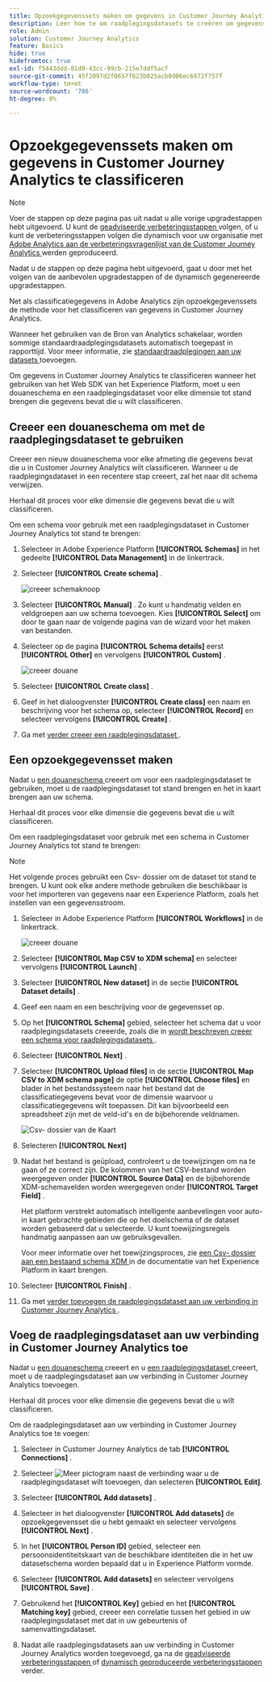 ```yaml
---
title: Opzoekgegevenssets maken om gegevens in Customer Journey Analytics te classificeren
description: Leer hoe te om raadplegingsdatasets te creëren om gegevens in Customer Journey Analytics te classificeren
role: Admin
solution: Customer Journey Analytics
feature: Basics
hide: true
hidefromtoc: true
exl-id: f5443ddd-81d0-43cc-99cb-215e7ddf5acf
source-git-commit: 45f2097d2f0657f623b825acb8d06ec6972f757f
workflow-type: tm+mt
source-wordcount: '786'
ht-degree: 0%

---
```


# Opzoekgegevenssets maken om gegevens in Customer Journey Analytics te classificeren

>[!NOTE]
> 
>Voer de stappen op deze pagina pas uit nadat u alle vorige upgradestappen hebt uitgevoerd. U kunt de [ geadviseerde verbeteringsstappen ](/help/getting-started/cja-upgrade/cja-upgrade-recommendations.md#recommended-upgrade-steps-for-most-organizations) volgen, of u kunt de verbeteringsstappen volgen die dynamisch voor uw organisatie met [ Adobe Analytics aan de verbeteringsvragenlijst van de Customer Journey Analytics ](https://gigazelle.github.io/cja-ttv/) werden geproduceerd.
>
>Nadat u de stappen op deze pagina hebt uitgevoerd, gaat u door met het volgen van de aanbevolen upgradestappen of de dynamisch gegenereerde upgradestappen.

Net als classificatiegegevens in Adobe Analytics zijn opzoekgegevenssets de methode voor het classificeren van gegevens in Customer Journey Analytics.

Wanneer het gebruiken van de Bron van Analytics schakelaar, worden sommige standaardraadplegingsdatasets automatisch toegepast in rapporttijd. Voor meer informatie, zie [ standaardraadplegingen aan uw datasets ](/help/connections/standard-lookups.md) toevoegen.

Om gegevens in Customer Journey Analytics te classificeren wanneer het gebruiken van het Web SDK van het Experience Platform, moet u een douaneschema en een raadplegingsdataset voor elke dimensie tot stand brengen die gegevens bevat die u wilt classificeren.

## Creeer een douaneschema om met de raadplegingsdataset te gebruiken

Creeer een nieuw douaneschema voor elke afmeting die gegevens bevat die u in Customer Journey Analytics wilt classificeren. Wanneer u de raadplegingsdataset in een recentere stap creeert, zal het naar dit schema verwijzen.

Herhaal dit proces voor elke dimensie die gegevens bevat die u wilt classificeren.

Om een schema voor gebruik met een raadplegingsdataset in Customer Journey Analytics tot stand te brengen:

1. Selecteer in Adobe Experience Platform **[!UICONTROL Schemas]** in het gedeelte **[!UICONTROL Data Management]** in de linkertrack.

1. Selecteer **[!UICONTROL Create schema]** .

   ![ creeer schemaknoop ](assets/schema-create.png)

1. Selecteer **[!UICONTROL Manual]** . Zo kunt u handmatig velden en veldgroepen aan uw schema toevoegen. Kies **[!UICONTROL Select]** om door te gaan naar de volgende pagina van de wizard voor het maken van bestanden.

1. Selecteer op de pagina **[!UICONTROL Schema details]** eerst **[!UICONTROL Other]** en vervolgens **[!UICONTROL Custom]** .

   ![ creeer douane ](assets/schema-custom.png)

1. Selecteer **[!UICONTROL Create class]** .

   <!-- add screenshot -->

1. Geef in het dialoogvenster **[!UICONTROL Create class]** een naam en beschrijving voor het schema op, selecteer **[!UICONTROL Record]** en selecteer vervolgens **[!UICONTROL Create]** .

1. Ga met [ verder creeer een raadplegingsdataset ](#create-a-lookup-dataset).

## Een opzoekgegevensset maken

Nadat u [ een douaneschema ](#create-a-custom-schema-to-use-with-the-lookup-dataset) creeert om voor een raadplegingsdataset te gebruiken, moet u de raadplegingsdataset tot stand brengen en het in kaart brengen aan uw schema.

Herhaal dit proces voor elke dimensie die gegevens bevat die u wilt classificeren.

Om een raadplegingsdataset voor gebruik met een schema in Customer Journey Analytics tot stand te brengen:

>[!NOTE]
>
>Het volgende proces gebruikt een Csv- dossier om de dataset tot stand te brengen. U kunt ook elke andere methode gebruiken die beschikbaar is voor het importeren van gegevens naar een Experience Platform, zoals het instellen van een gegevensstroom.

1. Selecteer in Adobe Experience Platform **[!UICONTROL Workflows]** in de linkertrack.

   ![ creeer douane ](assets/lookup-dataset-workflows.png)

1. Selecteer **[!UICONTROL Map CSV to XDM schema]** en selecteer vervolgens **[!UICONTROL Launch]** .

1. Selecteer **[!UICONTROL New dataset]** in de sectie **[!UICONTROL Dataset details]** .

1. Geef een naam en een beschrijving voor de gegevensset op.

1. Op het **[!UICONTROL Schema]** gebied, selecteer het schema dat u voor raadplegingsdatasets creeerde, zoals die in [ wordt beschreven creeer een schema voor raadplegingsdatasets ](#create-a-schema-for-lookup-datasets).

1. Selecteer **[!UICONTROL Next]** .

1. Selecteer **[!UICONTROL Upload files]** in de sectie **[!UICONTROL Map CSV to XDM schema page]** de optie **[!UICONTROL Choose files]** en blader in het bestandssysteem naar het bestand dat de classificatiegegevens bevat voor de dimensie waarvoor u classificatiegegevens wilt toepassen. Dit kan bijvoorbeeld een spreadsheet zijn met de veld-id&#39;s en de bijbehorende veldnamen. <!-- correct? How can I better explain what this file is?-->

   ![ Csv- dossier van de Kaart ](assets/lookup-map-csv.png)

1. Selecteren **[!UICONTROL Next]**

1. Nadat het bestand is geüpload, controleert u de toewijzingen om na te gaan of ze correct zijn. De kolommen van het CSV-bestand worden weergegeven onder **[!UICONTROL Source Data]** en de bijbehorende XDM-schemavelden worden weergegeven onder **[!UICONTROL Target Field]** .

   Het platform verstrekt automatisch intelligente aanbevelingen voor auto-in kaart gebrachte gebieden die op het doelschema of de dataset worden gebaseerd dat u selecteerde. U kunt toewijzingsregels handmatig aanpassen aan uw gebruiksgevallen.

   Voor meer informatie over het toewijzingsproces, zie [ een Csv- dossier aan een bestaand schema XDM ](https://experienceleague.adobe.com/en/docs/experience-platform/ingestion/tutorials/map-csv/existing-schema) in de documentatie van het Experience Platform in kaart brengen.

1. Selecteer **[!UICONTROL Finish]** .

1. Ga met [ verder toevoegen de raadplegingsdataset aan uw verbinding in Customer Journey Analytics ](#add-the-lookup-dataset-to-your-connection-in-customer-journey-analytics).

## Voeg de raadplegingsdataset aan uw verbinding in Customer Journey Analytics toe

Nadat u [ een douaneschema ](#create-a-custom-schema-to-use-with-the-lookup-dataset) creeert en u [ een raadplegingsdataset ](#create-a-lookup-dataset) creeert, moet u de raadplegingsdataset aan uw verbinding in Customer Journey Analytics toevoegen.

Herhaal dit proces voor elke dimensie die gegevens bevat die u wilt classificeren.

Om de raadplegingsdataset aan uw verbinding in Customer Journey Analytics toe te voegen:

1. Selecteer in Customer Journey Analytics de tab **[!UICONTROL Connections]** .

1. Selecteer ![ Meer pictogram ](assets/More.svg) naast de verbinding waar u de raadplegingsdataset wilt toevoegen, dan selecteren **[!UICONTROL Edit]**.

   <!-- add screenshot -->

1. Selecteer **[!UICONTROL Add datasets]** .

1. Selecteer in het dialoogvenster **[!UICONTROL Add datasets]** de opzoekgegevensset die u hebt gemaakt en selecteer vervolgens **[!UICONTROL Next]** .

1. In het **[!UICONTROL Person ID]** gebied, selecteer een persoonsidentiteitskaart van de beschikbare identiteiten die in het uw datasetschema worden bepaald dat u in Experience Platform vormde. <!-- fill out other fields? -->

1. Selecteer **[!UICONTROL Add datasets]** en selecteer vervolgens **[!UICONTROL Save]** .

   <!-- is there a step right in between here where you select the dataset -->

1. Gebruikend het **[!UICONTROL Key]** gebied en het **[!UICONTROL Matching key]** gebied, creeer een correlatie tussen het gebied in uw raadplegingsdataset met dat in uw gebeurtenis of samenvattingsdataset.

1. Nadat alle raadplegingsdatasets aan uw verbinding in Customer Journey Analytics worden toegevoegd, ga na de [ geadviseerde verbeteringsstappen ](/help/getting-started/cja-upgrade/cja-upgrade-recommendations.md#recommended-upgrade-steps-for-most-organizations) of [ dynamisch geproduceerde verbeteringsstappen ](https://gigazelle.github.io/cja-ttv/) verder.

